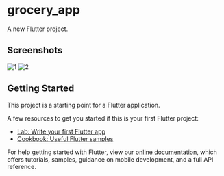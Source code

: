 # grocery_app

A new Flutter project.

## Screenshots
![1](https://user-images.githubusercontent.com/55929142/94796539-5bb08580-03f8-11eb-9b61-6c8e7dc65415.PNG)
![2](https://user-images.githubusercontent.com/55929142/94796546-5f440c80-03f8-11eb-8ae2-84a627e93373.PNG)

## Getting Started

This project is a starting point for a Flutter application.

A few resources to get you started if this is your first Flutter project:

- [Lab: Write your first Flutter app](https://flutter.dev/docs/get-started/codelab)
- [Cookbook: Useful Flutter samples](https://flutter.dev/docs/cookbook)

For help getting started with Flutter, view our
[online documentation](https://flutter.dev/docs), which offers tutorials,
samples, guidance on mobile development, and a full API reference.
